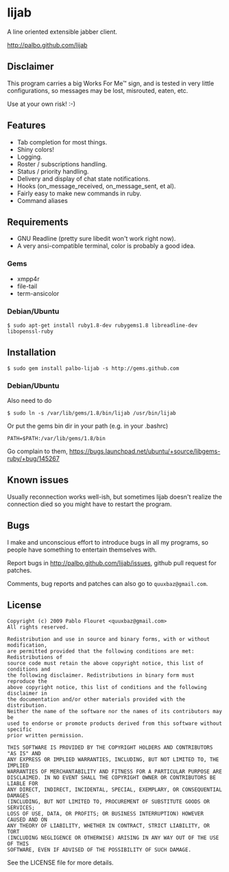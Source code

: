 lijab
====

A line oriented extensible jabber client.

http://palbo.github.com/lijab


Disclaimer
----------

This program carries a big Works For Me™ sign, and is tested in very little
configurations, so messages may be lost, misrouted, eaten, etc.

Use at your own risk! :-)


Features
--------

* Tab completion for most things.
* Shiny colors!
* Logging.
* Roster / subscriptions handling.
* Status / priority handling.
* Delivery and display of chat state notifications.
* Hooks (on_message_received, on_message_sent, et al).
* Fairly easy to make new commands in ruby.
* Command aliases


Requirements
------------

* GNU Readline (pretty sure libedit won't work right now).
* A very ansi-compatible terminal, color is probably a good idea.

### Gems
* xmpp4r
* file-tail
* term-ansicolor

### Debian/Ubuntu

    $ sudo apt-get install ruby1.8-dev rubygems1.8 libreadline-dev libopenssl-ruby


Installation
------------

    $ sudo gem install palbo-lijab -s http://gems.github.com

### Debian/Ubuntu

Also need to do
    
    $ sudo ln -s /var/lib/gems/1.8/bin/lijab /usr/bin/lijab 

Or put the gems bin dir in your path (e.g. in your .bashrc)

    PATH=$PATH:/var/lib/gems/1.8/bin

Go complain to them, https://bugs.launchpad.net/ubuntu/+source/libgems-ruby/+bug/145267


Known issues
------------

Usually reconnection works well-ish, but sometimes lijab doesn't realize the
connection died so you might have to restart the program.


Bugs
----

I make and unconscious effort to introduce bugs in all my programs, so people
have something to entertain themselves with.

Report bugs in http://palbo.github.com/lijab/issues, github pull request for patches.

Comments, bug reports and patches can also go to `quuxbaz@gmail.com`.


License
-------

    Copyright (c) 2009 Pablo Flouret <quuxbaz@gmail.com>
    All rights reserved.

    Redistribution and use in source and binary forms, with or without modification,
    are permitted provided that the following conditions are met: Redistributions of
    source code must retain the above copyright notice, this list of conditions and
    the following disclaimer. Redistributions in binary form must reproduce the
    above copyright notice, this list of conditions and the following disclaimer in
    the documentation and/or other materials provided with the distribution.
    Neither the name of the software nor the names of its contributors may be
    used to endorse or promote products derived from this software without specific
    prior written permission.

    THIS SOFTWARE IS PROVIDED BY THE COPYRIGHT HOLDERS AND CONTRIBUTORS "AS IS" AND
    ANY EXPRESS OR IMPLIED WARRANTIES, INCLUDING, BUT NOT LIMITED TO, THE IMPLIED
    WARRANTIES OF MERCHANTABILITY AND FITNESS FOR A PARTICULAR PURPOSE ARE
    DISCLAIMED. IN NO EVENT SHALL THE COPYRIGHT OWNER OR CONTRIBUTORS BE LIABLE FOR
    ANY DIRECT, INDIRECT, INCIDENTAL, SPECIAL, EXEMPLARY, OR CONSEQUENTIAL DAMAGES
    (INCLUDING, BUT NOT LIMITED TO, PROCUREMENT OF SUBSTITUTE GOODS OR SERVICES;
    LOSS OF USE, DATA, OR PROFITS; OR BUSINESS INTERRUPTION) HOWEVER CAUSED AND ON
    ANY THEORY OF LIABILITY, WHETHER IN CONTRACT, STRICT LIABILITY, OR TORT
    (INCLUDING NEGLIGENCE OR OTHERWISE) ARISING IN ANY WAY OUT OF THE USE OF THIS
    SOFTWARE, EVEN IF ADVISED OF THE POSSIBILITY OF SUCH DAMAGE.

See the LICENSE file for more details.



